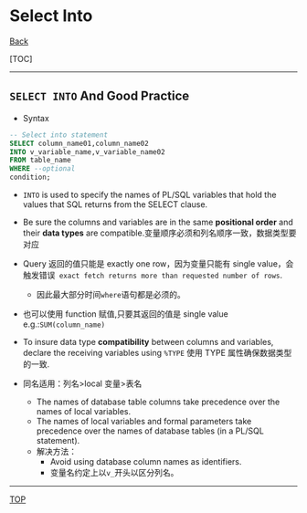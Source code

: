 # Select Into

[Back](../index.md)

[TOC]

---

## `SELECT INTO` And Good Practice

- Syntax

```sql
-- Select into statement
SELECT column_name01,column_name02
INTO v_variable_name,v_variable_name02
FROM table_name
WHERE --optional
condition;
```

- `INTO` is used to specify the names of PL/SQL variables that hold the values that SQL returns from the SELECT clause.

- Be sure the columns and variables are in the same **positional order** and their **data types** are compatible.变量顺序必须和列名顺序一致，数据类型要对应

- Query 返回的值只能是 exactly one row，因为变量只能有 single value，会触发错误` exact fetch returns more than requested number of rows`.

  - 因此最大部分时间`where`语句都是必须的。

- 也可以使用 function 赋值,只要其返回的值是 single value e.g.:`SUM(column_name)`

- To insure data type **compatibility** between columns and
  variables, declare the receiving variables using `%TYPE` 使用 TYPE 属性确保数据类型的一致.

- 同名适用：列名>local 变量>表名
  - The names of database table columns take precedence over the names of local variables.
  - The names of local variables and formal parameters take precedence over the names of database tables (in a PL/SQL
    statement).
  - 解决方法：
    - Avoid using database column names as identifiers.
    - 变量名约定上以`v_`开头以区分列名。

---

[TOP](#select-into)

